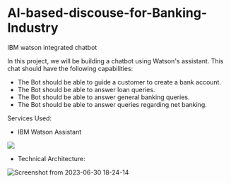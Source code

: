 # AI-based-discouse-for-Banking-Industry

IBM watson integrated chatbot


In this project, we will be building a chatbot using Watson's assistant. This chat should have the following capabilities:

* The Bot should be able to guide a customer to create a bank account.
* The Bot should be able to answer loan queries.
* The Bot should be able to answer general banking queries.
* The Bot should be able to answer queries regarding net banking.



Services Used:

* IBM Watson Assistant

![](https://lh6.googleusercontent.com/0B4k1RVldfZHHr6OVmOLOWpKWsIfOwjIXg8KGiT4EUVLluT2dTtmgq4Do_2w32RGfz0-kq89THNi8K85_shN66J0fPtPMI9BALne7zaNFrmhy99hdsfBe5lC0ZsGgRQnkaQZblys)

* Technical Architecture:

![Screenshot from 2023-06-30 18-24-14](https://github.com/bhavana-pn/AI-Based-Discourse-For-Banking-industry/assets/93568726/17a262a7-4592-4423-bcd5-d763f1fbc55c)





